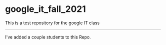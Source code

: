 # google_it_fall_2021
This is a test repository for the google IT class

---------

I've added a couple students to this Repo.
